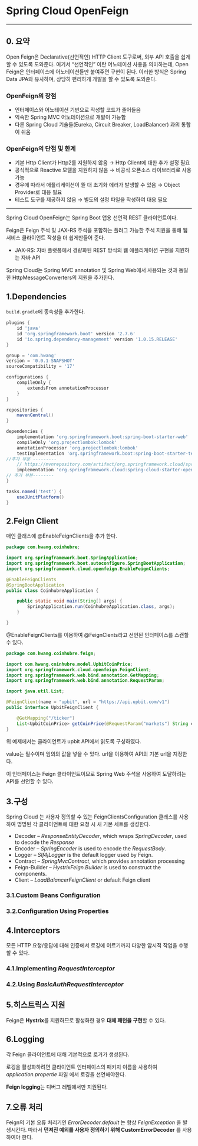 # Spring Cloud OpenFeign

---

## 0. 요약

Open Feign은 Declarative(선언적인) HTTP Client 도구로써, 외부 API 호출을 쉽게할 수 있도록 도와준다. 여기서 “선언적인” 이란 어노테이션 사용을 의미하는데, Open Feign은 인터페이스에 어노테이션들만 붙여주면 구현이 된다. 이러한 방식은 Spring Data JPA와 유사하며, 상당히 편리하게 개발을 할 수 있도록 도와준다.

### OpenFeign의 장점

- 인터페이스와 어노테이션 기반으로 작성할 코드가 줄어들음
- 익숙한 Spring MVC 어노테이션으로 개발이 가능함
- 다른 Spring Cloud 기술들(Eureka, Circuit Breaker, LoadBalancer) 과의 통합이 쉬움

### OpenFeign의 단점 및 한계

- 기본 Http Client가 Http2를 지원하지 않음 → Http Client에 대한 추가 설정 필요
- 공식적으로 Reactive 모델을 지원하지 않음 → 비공식 오픈소스 라이브러리로 사용 가능
- 경우에 따라서 애플리케이션이 뜰 대 초기화 에러가 발생할 수 있음 → Object Provider로 대응 필요
- 테스트 도구를 제공하지 않음 → 별도의 설정 파일을 작성하여 대응 필요

---

 Spring Cloud OpenFeign는 Spring Boot 앱용 선언적 REST 클라이언트이다.

Feign은 Feign 주석 및 JAX-RS 주석을 포함하는 플러그 가능한 주석 지원을 통해 웹 서비스 클라이언트 작성을 더 쉽게만들어 준다.

- JAX-RS: 자바 플랫폼에서 경량화된 REST 방식의 웹 애플리케이션 구현을 지원하는 자바 API

Spring Cloud는 Spring MVC annotation  및 Spring Web에서 사용되는 것과 동일한 HttpMessageConverters의 지원을 추가한다.

## 1.Dependencies

`build.gradle`에 종속성을 추가한다.

```groovy
plugins {
	id 'java'
	id 'org.springframework.boot' version '2.7.6'
	id 'io.spring.dependency-management' version '1.0.15.RELEASE'
}

group = 'com.hwang'
version = '0.0.1-SNAPSHOT'
sourceCompatibility = '17'

configurations {
	compileOnly {
		extendsFrom annotationProcessor
	}
}

repositories {
	mavenCentral()
}

dependencies {
	implementation 'org.springframework.boot:spring-boot-starter-web'
	compileOnly 'org.projectlombok:lombok'
	annotationProcessor 'org.projectlombok:lombok'
	testImplementation 'org.springframework.boot:spring-boot-starter-test'
//추가 부분 ---------
	// https://mvnrepository.com/artifact/org.springframework.cloud/spring-cloud-starter-openfeign
	implementation 'org.springframework.cloud:spring-cloud-starter-openfeign:3.1.4'
// 추가 부분--------
}

tasks.named('test') {
	useJUnitPlatform()
}
```

## 2.Feign Client

매인 클래스에 @EnableFeignClients을 추가 한다.

```java
package com.hwang.coinhubre;

import org.springframework.boot.SpringApplication;
import org.springframework.boot.autoconfigure.SpringBootApplication;
import org.springframework.cloud.openfeign.EnableFeignClients;

@EnableFeignClients
@SpringBootApplication
public class CoinhubreApplication {

	public static void main(String[] args) {
		SpringApplication.run(CoinhubreApplication.class, args);
	}

}
```

@EnableFeignClients를 이용하여 @FeignClents라고 선언된 인터페이스를 스캔할 수 있다.

```java
package com.hwang.coinhubre.feign;

import com.hwang.coinhubre.model.UpbitCoinPrice;
import org.springframework.cloud.openfeign.FeignClient;
import org.springframework.web.bind.annotation.GetMapping;
import org.springframework.web.bind.annotation.RequestParam;

import java.util.List;

@FeignClient(name = "upbit", url = "https://api.upbit.com/v1")
public interface UpbitFeignClient {

    @GetMapping("/ticker")
    List<UpbitCoinPrice> getCoinPrice(@RequestParam("markets") String coin);
}
```

위 예제에서는 클라이언트가 upbit API에서 읽도록 구성하였다.

value는 필수이며 임의의 값을 넣을 수 있다. url을 이용하여 API의 기본 url을 지정한다. 

이 인터페이스는 Feign 클라이언트이므로 Spring Web 주석을 사용하여 도달하려는 API를 선언할 수 있다.

##  3.구성 

Spring Cloud 는 사용자 정의할 수 있는 FeignClientsConfiguration 클래스를 사용하여 명명된 각 클라이언트에 대한 요청 시 새 기본 세트를 생성한다.

- Decoder – *ResponseEntityDecoder*, which wraps *SpringDecoder*, used to decode the *Response*
- Encoder – *SpringEncoder* is used to encode the *RequestBody*.
- Logger – *Slf4jLogger* is the default logger used by Feign.
- Contract – *SpringMvcContract*, which provides annotation processing
- Feign-Builder – *HystrixFeign.Builder* is used to construct the components.
- Client – *LoadBalancerFeignClient* or default Feign client

### 3.1.Custom Beans Configuration

### 3.2.Configuration Using Properties

## 4.Interceptors

모든 HTTP 요청/응답에 대해 인증에서 로깅에 이르기까지 다양한 암시적 작업을 수행할 수 있다.

### 4.1.Implementing *RequestInterceptor*

### 4.2.Using *BasicAuthRequestInterceptor*

## 5.히스트릭스 지원

Feign은 **Hystrix**를 지원하므로 활성화한 경우 **대체 패턴을 구현**할 수 있다.

## 6.Logging

각 Feign 클라이언트에 대해 기본적으로 로거가 생성된다.

로깅을 활성화하려면 클라이언트 인터페이스의 패키지 이름을 사용하여 *application.propertie* 파일 에서 로깅을 선언해야한다.

 **Feign logging**는 디버그 레벨에서만 지원된다.

## 7.오류 처리

Feign의 기본 오류 처리기인 *ErrorDecoder.default* 는 항상 *FeignException* 을 발생시킨다. 따라서 **던져진 예외를 사용자 정의하기 위해 CustomErrorDecoder** 를 사용하여야 한다.